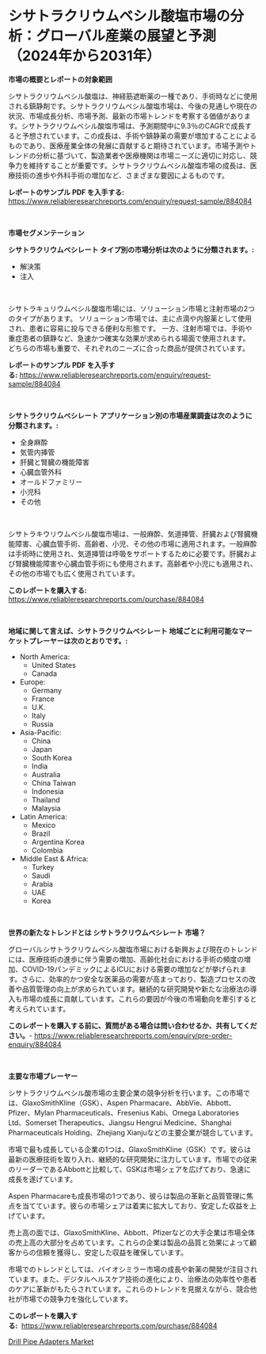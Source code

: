 <p><h1>シサトラクリウムベシル酸塩市場の分析：グローバル産業の展望と予測（2024年から2031年）</h1></p><p><strong>市場の概要とレポートの対象範囲</strong></p>
<p><p>シサトラクリウムベシル酸塩は、神経筋遮断薬の一種であり、手術時などに使用される鎮静剤です。シサトラクリウムベシル酸塩市場は、今後の見通しや現在の状況、市場成長分析、市場予測、最新の市場トレンドを考察する価値があります。シサトラクリウムベシル酸塩市場は、予測期間中に9.3％のCAGRで成長すると予想されています。この成長は、手術や鎮静薬の需要が増加することによるものであり、医療産業全体の発展に貢献すると期待されています。市場予測やトレンドの分析に基づいて、製造業者や医療機関は市場ニーズに適切に対応し、競争力を維持することが重要です。シサトラクリウムベシル酸塩市場の成長は、医療技術の進歩や外科手術の増加など、さまざまな要因によるものです。</p></p>
<p><strong>レポートのサンプル PDF を入手する:</strong> <a href="https://www.reliableresearchreports.com/enquiry/request-sample/884084">https://www.reliableresearchreports.com/enquiry/request-sample/884084</a></p>
<p>&nbsp;</p>
<p><strong>市場セグメンテーション</strong></p>
<p><strong>シサトラクリウムベシレート タイプ別の市場分析は次のように分類されます。:</strong></p>
<p><ul><li>解決策</li><li>注入</li></ul></p>
<p>&nbsp;</p>
<p><p>シサトラキュリウムベシル酸塩市場には、ソリューション市場と注射市場の2つのタイプがあります。 ソリューション市場では、主に点滴や内服薬として使用され、患者に容易に投与できる便利な形態です。 一方、注射市場では、手術や重症患者の鎮静など、急速かつ確実な効果が求められる場面で使用されます。 どちらの市場も重要で、それぞれのニーズに合った商品が提供されています。</p></p>
<p><strong>レポートのサンプル PDF を入手する:</strong>&nbsp;<a href="https://www.reliableresearchreports.com/enquiry/request-sample/884084">https://www.reliableresearchreports.com/enquiry/request-sample/884084</a></p>
<p>&nbsp;</p>
<p><strong> シサトラクリウムベシレート アプリケーション別の市場産業調査は次のように分類されます。:</strong></p>
<p><ul><li>全身麻酔</li><li>気管内挿管</li><li>肝臓と腎臓の機能障害</li><li>心臓血管外科</li><li>オールドファミリー</li><li>小児科</li><li>その他</li></ul></p>
<p>&nbsp;</p>
<p><p>シサトラキウリウムベシル酸塩市場は、一般麻酔、気道挿管、肝臓および腎臓機能障害、心臓血管手術、高齢者、小児、その他の市場に適用されます。一般麻酔は手術時に使用され、気道挿管は呼吸をサポートするために必要です。肝臓および腎臓機能障害や心臓血管手術にも使用されます。高齢者や小児にも適用され、その他の市場でも広く使用されています。</p></p>
<p><strong>このレポートを購入する:</strong>&nbsp; <a href="https://www.reliableresearchreports.com/purchase/884084">https://www.reliableresearchreports.com/purchase/884084</a></p>
<p>&nbsp;</p>
<p><strong>地域に関して言えば、シサトラクリウムベシレート 地域ごとに利用可能なマーケットプレーヤーは次のとおりです。:</strong></p>
<p><ul>
    <li>
        North America:
        <ul>
            <li>United States</li>
            <li>Canada</li>
        </ul>
    </li>
    <li>
        Europe:
        <ul>
            <li>Germany</li>
            <li>France</li>
            <li>U.K.</li>
            <li>Italy</li>
            <li>Russia</li>
        </ul>
    </li>
    <li>
        Asia-Pacific:
        <ul>
            <li>China</li>
            <li>Japan</li>
            <li>South Korea</li>
            <li>India</li>
            <li>Australia</li>
            <li>China Taiwan</li>
            <li>Indonesia</li>
            <li>Thailand</li>
            <li>Malaysia</li>
        </ul>
    </li>
    <li>
        Latin America:
        <ul>
            <li>Mexico</li>
            <li>Brazil</li>
            <li>Argentina Korea</li>
            <li>Colombia</li>
        </ul>
    </li>
    <li>
        Middle East & Africa:
        <ul>
            <li>Turkey</li>
            <li>Saudi</li>
            <li>Arabia</li>
            <li>UAE</li>
            <li>Korea</li>
        </ul>
    </li>
    </ul></p>
<p>&nbsp;</p>
<p><strong>世界の新たなトレンドとは シサトラクリウムベシレート 市場？</strong></p>
<p><p>グローバルシサトラクリウムベシル酸塩市場における新興および現在のトレンドには、医療技術の進歩に伴う需要の増加、高齢化社会における手術の頻度の増加、COVID-19パンデミックによるICUにおける需要の増加などが挙げられます。さらに、効率的かつ安全な医薬品の需要が高まっており、製造プロセスの改善や品質管理の向上が求められています。継続的な研究開発や新たな治療法の導入も市場の成長に貢献しています。これらの要因が今後の市場動向を牽引すると考えられています。</p></p>
<p><strong>このレポートを購入する前に、質問がある場合は問い合わせるか、共有してください。</strong>- <a href="https://www.reliableresearchreports.com/enquiry/pre-order-enquiry/884084">https://www.reliableresearchreports.com/enquiry/pre-order-enquiry/884084</a></p>
<p>&nbsp;</p>
<p><strong>主要な市場プレーヤー</strong></p>
<p><p>シサトラクリウムベシル酸市場の主要企業の競争分析を行います。この市場では、GlaxoSmithKline（GSK）、Aspen Pharmacare、AbbVie、Abbott、Pfizer、Mylan Pharmaceuticals、Fresenius Kabi、Omega Laboratories Ltd、Somerset Therapeutics、Jiangsu Hengrui Medicine、Shanghai Pharmaceuticals Holding、Zhejiang Xianjuなどの主要企業が競合しています。</p><p>市場で最も成長している企業の1つは、GlaxoSmithKline（GSK）です。彼らは最新の医療技術を取り入れ、継続的な研究開発に注力しています。市場での従来のリーダーであるAbbottと比較して、GSKは市場シェアを広げており、急速に成長を遂げています。</p><p>Aspen Pharmacareも成長市場の1つであり、彼らは製品の革新と品質管理に焦点を当てています。彼らの市場シェアは着実に拡大しており、安定した収益を上げています。</p><p>売上高の面では、GlaxoSmithKline、Abbott、Pfizerなどの大手企業は市場全体の売上高の大部分を占めています。これらの企業は製品の品質と効果によって顧客からの信頼を獲得し、安定した収益を確保しています。</p><p>市場でのトレンドとしては、バイオシミラー市場の成長や新薬の開発が注目されています。また、デジタルヘルスケア技術の進化により、治療法の効率性や患者のケアに革新がもたらされています。これらのトレンドを見据えながら、競合他社が市場での競争力を強化しています。</p></p>
<p><strong>このレポートを購入する:</strong>&nbsp;&nbsp;<a href="https://www.reliableresearchreports.com/purchase/884084">https://www.reliableresearchreports.com/purchase/884084</a></p>
<p><p><a href="https://metal-farmhouse-e95.notion.site/Drill-Pipe-Adapters-Market-Research-Report-Provides-Critical-Insights-that-can-help-Shape-Business-D-888088cf83364a938abad63d09857273">Drill Pipe Adapters Market</a></p></p>
